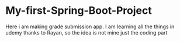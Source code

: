 # My-first-Spring-Boot-Project
Here i am making grade submission app. I am learning all the things in udemy thanks to Rayan, so the idea is not mine just the coding part 
